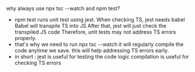 why always use npx tsc --watch and npm test?

- npm test runs unit test using jest.
  When checking TS, jest needs babel
  Babel will transpile TS into JS
  After that, jest will just check the transpiled JS code
  Therefore, unit tests may not address TS errors properly.
- that's why we need to run npx tsc --watch
  it will regularly compile the code anytime we save.
  this will help addressing TS errors early.
- in short :
  jest is useful for testing the code logic
  compilation is useful for checking TS errors
